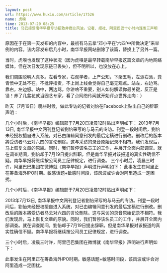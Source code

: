 ```yaml
---
layout: post
url: https://www.huxiu.com/article/17526
name: 虎嗅
time: 2013-07-20 08:25
title: 马云接受南华早报专访招致非商业风波。记者、报社、阿里巴巴十小时内连发三声明
---
```

原因在于在第一天发布的内容中，最初有马云拿“邓小平在‘六四’中所做决定”来举例的内容。该内容发布后几小时，南华早报网站删除了该篇，替换上了另外一篇。

当时，虎嗅也发现了这种状况（因为虎嗅是最早转载南华早报这篇文章的内地网络媒体，但在次日发现原链已丢失），但不明所以，也没放在心上。

我们周围聪明人真多。左看专家，右观学者，上产公知，下聚五毛，左派右派，粪青愤中无处不在。不批评指责，不上岗上线会觉得自己毫无观点。站左，右边骂。靠右，左边怒。站中，两边骂。你讲啥不重要，别人如何解读你最关键，反正是错！养了几盆花就当园艺专家，看了点网络传闻就开始评点世界走向：）

昨天（7月19日）晚些时候，做此专访的记者刘怡在Facebook上贴出自己的辞职声明：

几个小时后，《南华早报》编辑部于7月20日凌晨12时贴出声明如下： 2013年7月13日, 南华早报中文网刊登记者劉怡采写的与马云的专访。刊登一段时间后，劉怡未经授权擅自进入系统，对已由编辑同意刊发的最后定稿进行删改。删改后的版本將受访者马云对六四的言论刪除。这与采访的录音原始记录不相符。我们发现后，马上恢复文章的原貌。同时，我们暂停该名员工的工作，并展开全面内部调查。就在调查期间，劉怡却于7月19日提出辞职。但是南华早报对该报道的真实性确信不疑。南华早报将继续按公司员工纪律规定，进行调查。 三个小时后，凌晨三时许，阿里巴巴集团在微博就《南华早报》声明进行声明如下： 此事发生在阿里正在筹备海外IPO时期。敏感话题+敏感时间段，该风波或许会对阿里造成一定困扰。

几个小时后，《南华早报》编辑部于7月20日凌晨12时贴出声明如下：

2013年7月13日, 南华早报中文网刊登记者劉怡采写的与马云的专访。刊登一段时间后，劉怡未经授权擅自进入系统，对已由编辑同意刊发的最后定稿进行删改。删改后的版本將受访者马云对六四的言论刪除。这与采访的录音原始记录不相符。我们发现后，马上恢复文章的原貌。同时，我们暂停该名员工的工作，并展开全面内部调查。就在调查期间，劉怡却于7月19日提出辞职。但是南华早报对该报道的真实性确信不疑。南华早报将继续按公司员工纪律规定，进行调查。

三个小时后，凌晨三时许，阿里巴巴集团在微博就《南华早报》声明进行声明如下：

此事发生在阿里正在筹备海外IPO时期。敏感话题+敏感时间段，该风波或许会对阿里造成一定困扰。

